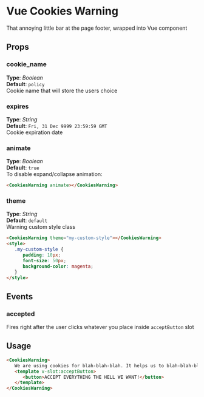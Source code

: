 # Vue Cookies Warning

That annoying little bar at the page footer, wrapped into Vue component


## Props

### cookie_name
**Type**: _Boolean_  
**Default**: `policy`   
Cookie name that will store the users choice



### expires
**Type**: _String_  
**Default**: `Fri, 31 Dec 9999 23:59:59 GMT`   
Cookie expiration date



### animate
**Type**: _Boolean_  
**Default**: `true`   
To disable expand/collapse animation:   
```html
<CookiesWarning animate></CookiesWarning>
```



### theme
**Type**: _String_  
**Default**: `default`   
Warning custom style class   
```html
<CookiesWarning theme="my-custom-style"></CookiesWarning>
<style>
   .my-custom-style {
      padding: 10px;
      font-size: 50px;
      background-color: magenta;
   }
</style>
```





## Events

### accepted
Fires right after the user clicks whatever you place inside `acceptButton` slot 


## Usage

```html
<CookiesWarning>
   We are using cookies for blah-blah-blah. It helps us to blah-blah-blah our service. Please, 
   <template v-slot:acceptButton>
      <button>ACCEPT EVERYTHING THE HELL WE WANT!</button>
   </template>
</CookiesWarning>
````

